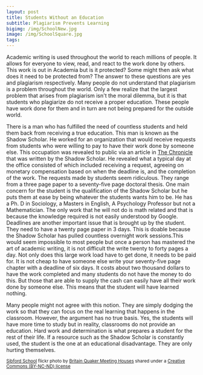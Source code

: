```yaml
---
layout: post
title: Students Without an Education
subtitle: Plagiarism Prevents Learning
bigimg: /img/SchoolNew.jpg
image: /img/SchoolSquare.jpg
tags:
---
```

Academic writing is used throughout the world to reach millions of people. It allows for everyone to view, read, and react to the work done by others. This work is out in Academia but is it protected? Some might then ask what does it need to be protected from? The answer to these questions are yes and plagiarism respectively. Many people do not understand that plagiarism is a problem throughout the world. Only a few realize that the largest problem that arises from plagiarism isn't the moral dilemma, but it is that students who plagiarize do not receive a proper education. These people have work done for them and in turn are not being prepared for the outside world.

There is a man who has fulfilled the need of countless students and held them back from receiving a true education. This man is known as the Shadow Scholar. He worked for an organization that would receive requests from students who were willing to pay to have their work done by someone else. This occupation was revealed to public via an article in [The Chronicle](http://www.chronicle.com/article/The-Shadow-Scholar/125329) that was written by the Shadow Scholar. He revealed what a typical day at the office consisted of which included receiving a request, agreeing on monetary compensation based on when the deadline is, and the completion of the work. The requests made by students seem ridiculous. They range from a three page paper to a seventy-five page doctoral thesis. One main concern for the student is the qualification of the Shadow Scholar but he puts them at ease by being whatever the students wants him to be. He has a Ph. D in Sociology, a Masters in English, A Psychology Professor but not a Mathematician. The only work that he will not do is math related and that is because the knowledge required is not easily understood by Google. Deadlines are another important issue that is brought up by the student. They need to have a twenty page paper in 3 days. This is doable because the Shadow Scholar has pulled countless overnight work sessions.This would seem impossible to most people but once a person has mastered the art of academic writing, it is not difficult the write twenty to forty pages a day. Not only does this large work load have to get done, it needs to be paid for. It is not cheap to have someone else write your seventy-five page chapter with a deadline of six days. It costs about two thousand dollars to have the work completed and many students do not have the money to do this. But those that are able to supply the cash can easily have all their work done by someone else. This means that the student will have learned nothing.

Many people might not agree with this notion. They are simply dodging the work so that they can focus on the real learning that happens in the classroom. However, the argument has no true basis. Yes, the students will have more time to study but in reality, classrooms do not provide an education. Hard work and determination is what prepares a student for the rest of their life. If a resource such as the Shadow Scholar is constantly used, the student is the one at an educational disadvantage. They are only hurting themselves.



<small><a title="Sibford School" href="https://flickr.com/photos/qmh/4121538203">Sibford School</a> flickr photo by <a href="https://flickr.com/people/qmh">Britain Quaker Meeting Houses</a> shared under a <a href="https://creativecommons.org/licenses/by-nc-nd/2.0/">Creative Commons (BY-NC-ND) license</a> </small>
